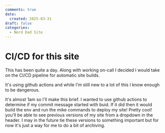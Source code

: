 ```yaml
---
comments: true
date:
  created: 2025-03-31
draft: false
categories:
  - Nerd Dad Site
---
```

# CI/CD for this site

This has been quite a day. Along with working on-call I decided I would take on the CI/CD pipeline for automatic site builds.

It's using github actions and while I'm still new to a lot of this I know enough to be dangerous.

It's almost 1am so I'll make this brief. I wanted to use github actions to determine if my commit message started with buid. If it did then it would build the env and run the mike commands to deploy my site! Pretty cool! you'll be able to see previous versions of my site from a dropdown in the header. I may in the future tie these versions to something important but for now it's just a way for me to do a bit of archiving.